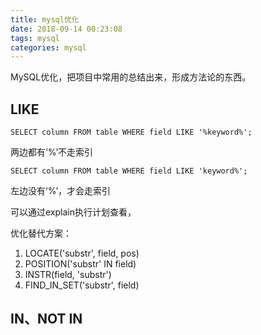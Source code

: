 ```yaml
---
title: mysql优化
date: 2018-09-14 00:23:08
tags: mysql
categories: mysql
---
```

MySQL优化，把项目中常用的总结出来，形成方法论的东西。


<!-- more -->

## LIKE ##

	SELECT column FROM table WHERE field LIKE '%keyword%';

两边都有‘%’不走索引

	SELECT column FROM table WHERE field LIKE 'keyword%';

左边没有‘%’，才会走索引

可以通过explain执行计划查看，

优化替代方案：

1. LOCATE('substr', field, pos)
2. POSITION('substr' IN field)
3. INSTR(field, 'substr')
4. FIND_IN_SET('substr', field)


## IN、NOT IN ##


